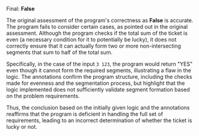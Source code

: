 Final: **False**

The original assessment of the program's correctness as **False** is accurate. The program fails to consider certain cases, as pointed out in the original assessment. Although the program checks if the total sum of the ticket is even (a necessary condition for it to potentially be lucky), it does not correctly ensure that it can actually form two or more non-intersecting segments that sum to half of the total sum. 

Specifically, in the case of the input `3 123`, the program would return "YES" even though it cannot form the required segments, illustrating a flaw in the logic. The annotations confirm the program structure, including the checks made for evenness and the segmentation process, but highlight that the logic implemented does not sufficiently validate segment formation based on the problem requirements. 

Thus, the conclusion based on the initially given logic and the annotations reaffirms that the program is deficient in handling the full set of requirements, leading to an incorrect determination of whether the ticket is lucky or not.